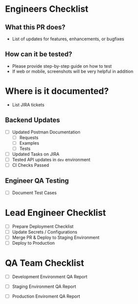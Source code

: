 # Engineers Checklist

## What this PR does?
- List of updates for features, enhancements, or bugfixes

## How can it be tested?
- Please provide step-by-step guide on how to test
- If web or mobile, screenshots will be very helpful in addition

# Where is it documented?
- List JIRA tickets

## Backend Updates
- [ ] Updated Postman Documentation
	- [ ] Requests
	- [ ] Examples
	- [ ] Tests
- [ ] Updated Tasks on JIRA
- [ ] Tested API updates in `dev` environment
- [ ] CI Checks Passed

## Engineer QA Testing
- [ ] Document Test Cases

# Lead Engineer Checklist
- [ ] Prepare Deployment Checklist
- [ ] Update Secrets / Configurations
- [ ] Merge PR & Deploy to Staging Environment
- [ ] Deploy to Production

# QA Team Checklist
- [ ] Development Environment QA Report
- [ ] Staging Environment QA Report
- [ ] Production Enviroment QA Report

